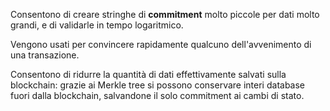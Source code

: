 
Consentono di creare stringhe di **commitment** molto piccole per dati molto grandi, e di validarle in tempo logaritmico.

Vengono usati per convincere rapidamente qualcuno dell'avvenimento di una transazione.

Consentono di ridurre la quantità di dati effettivamente salvati sulla blockchain: grazie ai Merkle tree si possono conservare interi database fuori dalla blockchain, salvandone il solo commitment ai cambi di stato.